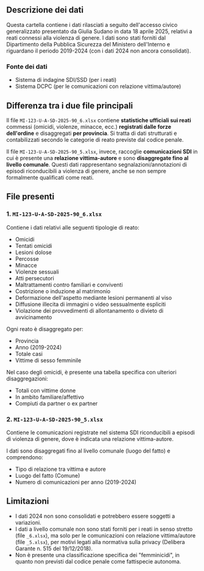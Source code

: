 ## Descrizione dei dati

Questa cartella contiene i dati rilasciati a seguito dell'accesso civico generalizzato presentato da Giulia Sudano in data 18 aprile 2025, relativi a reati connessi alla violenza di genere. I dati sono stati forniti dal Dipartimento della Pubblica Sicurezza del Ministero dell'Interno e riguardano il periodo 2019-2024 (con i dati 2024 non ancora consolidati).

### Fonte dei dati

- Sistema di indagine SDI/SSD (per i reati)
- Sistema DCPC (per le comunicazioni con relazione vittima/autore)

## Differenza tra i due file principali

Il file `MI-123-U-A-SD-2025-90_6.xlsx` contiene **statistiche ufficiali sui reati** commessi (omicidi, violenze, minacce, ecc.) **registrati dalle forze dell'ordine** e disaggregati **per provincia**. Si tratta di dati strutturati e contabilizzati secondo le categorie di reato previste dal codice penale.

Il file `MI-123-U-A-SD-2025-90_5.xlsx`, invece, raccoglie **comunicazioni SDI** in cui è presente una **relazione vittima-autore** e sono **disaggregate fino al livello comunale**. Questi dati rappresentano segnalazioni/annotazioni di episodi riconducibili a violenza di genere, anche se non sempre formalmente qualificati come reati.

## File presenti

### 1. `MI-123-U-A-SD-2025-90_6.xlsx`

Contiene i dati relativi alle seguenti tipologie di reato:

- Omicidi
- Tentati omicidi
- Lesioni dolose
- Percosse
- Minacce
- Violenze sessuali
- Atti persecutori
- Maltrattamenti contro familiari e conviventi
- Costrizione o induzione al matrimonio
- Deformazione dell'aspetto mediante lesioni permanenti al viso
- Diffusione illecita di immagini o video sessualmente espliciti
- Violazione dei provvedimenti di allontanamento o divieto di avvicinamento

Ogni reato è disaggregato per:

- Provincia
- Anno (2019-2024)
- Totale casi
- Vittime di sesso femminile

Nel caso degli omicidi, è presente una tabella specifica con ulteriori disaggregazioni:

- Totali con vittime donne
- In ambito familiare/affettivo
- Compiuti da partner o ex partner

### 2. `MI-123-U-A-SD-2025-90_5.xlsx`

Contiene le comunicazioni registrate nel sistema SDI riconducibili a episodi di violenza di genere, dove è indicata una relazione vittima-autore.

I dati sono disaggregati fino al livello comunale (luogo del fatto) e comprendono:

- Tipo di relazione tra vittima e autore
- Luogo del fatto (Comune)
- Numero di comunicazioni per anno (2019-2024)

## Limitazioni

- I dati 2024 non sono consolidati e potrebbero essere soggetti a variazioni.
- I dati a livello comunale non sono stati forniti per i reati in senso stretto (file `_6.xlsx`), ma solo per le comunicazioni con relazione vittima/autore (file `_5.xlsx`), per motivi legati alla normativa sulla privacy (Delibera Garante n. 515 del 19/12/2018).
- Non è presente una classificazione specifica dei "femminicidi", in quanto non previsti dal codice penale come fattispecie autonoma.

